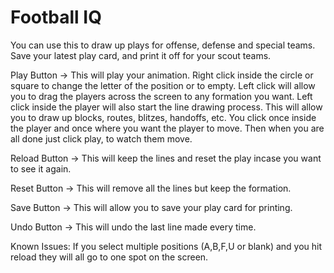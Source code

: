 # Football IQ
You can use this to draw up plays for offense, defense and special teams. Save your latest play card, and print it off 
for your scout teams. 

Play Button -> This will play your animation.
Right click inside the circle or square to change the letter of the position or to empty.
Left click will allow you to drag the players across the screen to any formation you want.
Left click inside the player will also start the line drawing process. This will allow you to draw up blocks,
routes, blitzes, handoffs, etc. You click once inside the player and once where you want the player to move. 
Then when you are all done just click play, to watch them move.

Reload Button -> This will keep the lines and reset the play incase you want to see it again.

Reset Button -> This will remove all the lines but keep the formation.

Save Button -> This will allow you to save your play card for printing. 

Undo Button -> This will undo the last line made every time.

Known Issues: If you select multiple positions (A,B,F,U or blank) and you hit reload they will all go to one spot on the
screen. 

